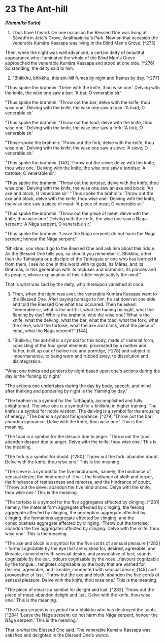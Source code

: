 # 23 The Ant-hill
***(Vammika Sutta)***

1. Thus have I heard. On one occasion the Blessed One was living at Sāvatthī in Jeta's Grove, Anāthapiṇ̣ika's Park. Now on that occasion the venerable Kumāra Kassapa was living in the Blind Men's Grove. [^275]

Then, when the night was well advanced, a certain deity of beautiful appearance who illuminated the whole of the Blind Men's Grove approached the venerable Kumāra Kassapa and stood at one side. [^276] So standing, the deity said to him:

2. "Bhikkhu, bhikkhu, this ant-hill fumes by night and flames by day. [^277]

"Thus spoke the brahmin: 'Delve with the knife, thou wise one.' Delving with the knife, the wise one saw a bar: 'A bar, O venerable sir.'

"Thus spoke the brahmin: 'Throw out the bar; delve with the knife, thou wise one.' Delving with the knife, the wise one saw a toad: 'A toad, O venerable sir.'

"Thus spoke the brahmin: 'Throw out the toad; delve with the knife, thou wise one.' Delving with the knife, the wise one saw a fork: 'A fork, O venerable sir.'

"Those spoke the brahmin: 'Throw out the fork; delve with the knife, thou wise one.' Delving with the knife, the wise one saw a sieve: 'A sieve, O venerable sir.'

"Thus spoke the brahmin: [143] 'Throw out the sieve; delve with the knife, thou wise one.' Delving with the knife, the wise one saw a tortoise: 'A tortoise, O venerable sir.'

"Thus spoke the brahmin: 'Throw out the tortoise; delve with the knife, thou wise one.' Delving with the knife, the wise one saw an axe and block: 'An axe and block, O venerable sir.'
"Thus spoke the brahmin: 'Throw out the axe and block; delve with the knife, thou wise one.' Delving with the knife, the wise one saw a piece of meat: 'A piece of meat, O venerable sir.'

"Thus spoke the brahmin: 'Throw out the piece of meat; delve with the knife, thou wise one.' Delving with the knife, the wise one saw a Nāga serpent: 'A Nāga serpent, O venerable sir.'

"Thus spoke the brahmin: 'Leave the Nāga serpent; do not harm the Nāga serpent; honour the Nāga serpent.'

"Bhikkhu, you should go to the Blessed One and ask him about this riddle. As the Blessed One tells you, so should you remember it. Bhikkhu, other than the Tathāgata or a disciple of the Tathāgata or one who has learned it from them, I see no one in this world with its gods, its Māras, and its Brahmās, in this generation with its recluses and brahmins, its princes and its people, whose explanation of this riddle might satisfy the mind."

That is what was said by the deity, who thereupon vanished at once.

3. Then, when the night was over, the venerable Kumāra Kassapa went to the Blessed One. After paying homage to him, he sat down at one side and told the Blessed One what had occurred. Then he asked: "Venerable sir, what is the ant-hill, what the fuming by night, what the flaming by day? Who is the brahmin, who the wise one? What is the knife, what the delving, what the bar, what the toad, what the fork, what the sieve, what the tortoise, what the axe and block, what the piece of meat, what the Nāga serpent?" [144]

4. "Bhikkhu, the ant-hill is a symbol for this body, made of material form, consisting of the four great elements, procreated by a mother and father, built up out of boiled rice and porridge, [^278] and subject to impermanence, to being worn and rubbed away, to dissolution and disintegration.

"What one thinks and ponders by night based upon one's actions during the day is the 'fuming by night.'

"The actions one undertakes during the day by body, speech, and mind after thinking and pondering by night is the 'flaming by day.'

"The brahmin is a symbol for the Tathāgata, accomplished and fully enlightened. The wise one is a symbol for a bhikkhu in higher training. The knife is a symbol for noble wisdom. The delving is a symbol for the arousing of energy.
"The bar is a symbol for ignorance. [^279] 'Throw out the bar: abandon ignorance. Delve with the knife, thou wise one.' This is the meaning.

"The toad is a symbol for the despair due to anger. 'Throw out the toad: abandon despair due to anger. Delve with the knife, thou wise one.' This is the meaning.

"The fork is a symbol for doubt. [^280] 'Throw out the fork: abandon doubt. Delve with the knife, thou wise one.' This is the meaning.

"The sieve is a symbol for the five hindrances, namely, the hindrance of sensual desire, the hindrance of ill will, the hindrance of sloth and torpor, the hindrance of restlessness and remorse, and the hindrance of doubt. 'Throw out the sieve: abandon the five hindrances. Delve with the knife, thou wise one.' This is the meaning.

"The tortoise is a symbol for the five aggregates affected by clinging, [^281] namely, the material form aggregate affected by clinging, the feeling aggregate affected by clinging, the perception aggregate affected by clinging, the formations aggregate affected by clinging, and the consciousness aggregate affected by clinging. 'Throw out the tortoise: abandon the five aggregates affected by clinging. Delve with the knife, thou wise one.' This is the meaning.

"The axe and block is a symbol for the five cords of sensual pleasure [^282] - forms cognizable by the eye that are wished for, desired, agreeable, and likeable, connected with sensual desire, and provocative of lust; sounds cognizable by the ear...odours cognizable by the nose...flavours cognizable by the tongue... tangibles cognizable by the body that are wished for, desired, agreeable, and likeable, connected with sensual desire, [145] and provocative of lust. 'Throw out the axe and block: abandon the five cords of sensual pleasure. Delve with the knife, thou wise one.' This is the meaning.

"The piece of meat is a symbol for delight and lust. [^283] 'Throw out the piece of meat: abandon delight and lust. Delve with the knife, thou wise one.' This is the meaning.

"The Nāga serpent is a symbol for a bhikkhu who has destroyed the taints. [^284] 'Leave the Nāga serpent; do not harm the Nāga serpent; honour the Nāga serpent.' This is the meaning."

That is what the Blessed One said. The venerable Kumāra Kassapa was satisfied and delighted in the Blessed One's words.